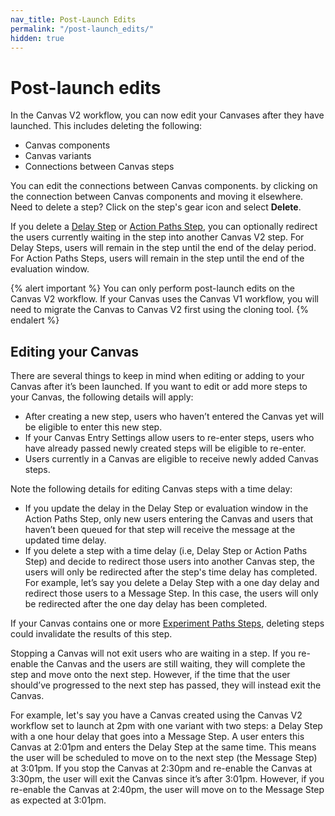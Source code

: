 ```yaml
---
nav_title: Post-Launch Edits
permalink: "/post-launch_edits/"
hidden: true
---
```


# Post-launch edits

In the Canvas V2 workflow, you can now edit your Canvases after they have launched. This includes deleting the following:

- Canvas components 
- Canvas variants 
- Connections between Canvas steps  

You can edit the connections between Canvas components. by clicking on the connection between Canvas components and moving it elsewhere. Need to delete a step? Click on the step's gear icon and select **Delete**.

If you delete a [Delay Step]({{site.baseurl}}/user_guide/engagement_tools/canvas/canvas_components/delay_step/) or [Action Paths Step]({{site.baseurl}}/user_guide/engagement_tools/canvas/canvas_components/action_paths/), you can optionally redirect the users currently waiting in the step into another Canvas V2 step. For Delay Steps, users will remain in the step until the end of the delay period. For Action Paths Steps, users will remain in the step until the end of the evaluation window.

{% alert important %}
You can only perform post-launch edits on the Canvas V2 workflow. If your Canvas uses the Canvas V1 workflow, you will need to migrate the Canvas to Canvas V2 first using the cloning tool.
{% endalert %}

## Editing your Canvas

There are several things to keep in mind when editing or adding to your Canvas after it’s been launched. If you want to edit or add more steps to your Canvas, the following details will apply:
- After creating a new step, users who haven’t entered the Canvas yet will be eligible to enter this new step. 
- If your Canvas Entry Settings allow users to re-enter steps, users who have already passed newly created steps will be eligible to re-enter.
- Users currently in a Canvas are eligible to receive newly added Canvas steps.

Note the following details for editing Canvas steps with a time delay:
- If you update the delay in the Delay Step or evaluation window in the Action Paths Step, only new users entering the Canvas and users that haven’t been queued for that step will receive the message at the updated time delay.
- If you delete a step with a time delay (i.e, Delay Step or Action Paths Step) and decide to redirect those users into another Canvas step, the users will only be redirected after the step's time delay has completed. For example, let’s say you delete a Delay Step with a one day delay and redirect those users to a Message Step. In this case, the users will only be redirected after the one day delay has been completed.

If your Canvas contains one or more [Experiment Paths Steps]({{site.baseurl}}/user_guide/engagement_tools/canvas/canvas_components/experiment_step/), deleting steps could invalidate the results of this step.

Stopping a Canvas will not exit users who are waiting in a step. If you re-enable the Canvas and the users are still waiting, they will complete the step and move onto the next step. However, if the time that the user should’ve progressed to the next step has passed, they will instead exit the Canvas. 

For example, let's say you have a Canvas created using the Canvas V2 workflow set to launch at 2pm with one variant with two steps: a Delay Step with a one hour delay that goes into a Message Step. A user enters this Canvas at 2:01pm and enters the Delay Step at the same time. This means the user will be scheduled to move on to the next step (the Message Step) at 3:01pm. If you stop the Canvas at 2:30pm and re-enable the Canvas at 3:30pm, the user will exit the Canvas since it’s after 3:01pm. However, if you re-enable the Canvas at 2:40pm, the user will move on to the Message Step as expected at 3:01pm.
